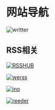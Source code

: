 # 网站导航
![writter](https://img.shields.io/badge/%E4%BD%9C%E8%80%85-zwiss%20cai-brightgreen)

## RSS相关
[![RSSHUB](https://img.shields.io/badge/RSShub-%E4%BF%A1%E6%81%AF%E8%AE%A2%E9%98%85%E6%95%B4%E5%90%88-orange)](https://docs.rsshub.app/)

[![werss](https://img.shields.io/badge/WeRSS-%E5%BE%AE%E4%BF%A1%E5%85%AC%E4%BC%97%E5%8F%B7RSS%E8%AE%A2%E9%98%85-yellow)](https://werss.app/)

[![ino](https://img.shields.io/badge/inoreader-RSS%E8%AE%A2%E9%98%85%E7%AE%A1%E7%90%86-blue)](https://www.inoreader.com/)

[![reeder](https://img.shields.io/badge/Reeder-RSS%E9%98%85%E8%AF%BB%E5%99%A8-blue)](https://reederapp.com/)


